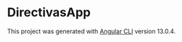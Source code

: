 # DirectivasApp

This project was generated with [Angular CLI](https://github.com/angular/angular-cli) version 13.0.4.

